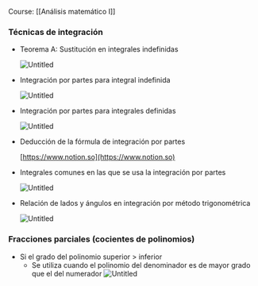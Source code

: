 Course: [[Análisis matemático I]]
### Técnicas de integración

- Teorema A: Sustitución en integrales indefinidas
    
    ![Untitled](Images/Técnicas%20de%20Integración%20de%20una%20variable/Untitled.png)
    
- Integración por partes para integral indefinida
    
    ![Untitled](Images/Técnicas%20de%20Integración%20de%20una%20variable/Untitled%201.png)
    
- Integración por partes para integrales definidas
    
    ![Untitled](Images/Técnicas%20de%20Integración%20de%20una%20variable/Untitled%202.png)
    
- Deducción de la fórmula de integración por partes
    
    [https://www.notion.so](https://www.notion.so)
    
- Integrales comunes en las que se usa la integración por partes
    
    ![Untitled](Images/Técnicas%20de%20Integración%20de%20una%20variable/Untitled%203.png)
    
- Relación de lados y ángulos en integración por método trigonométrica
    
    ![Untitled](Images/Técnicas%20de%20Integración%20de%20una%20variable/Untitled%204.png)
    

### Fracciones parciales (cocientes de polinomios)

- Si el grado del polinomio superior > inferior
    - Se utiliza cuando el polinomio del denominador es de mayor grado que el del numerador
    ![Untitled](Images/Técnicas%20de%20Integración%20de%20una%20variable/Untitled%205.png)

